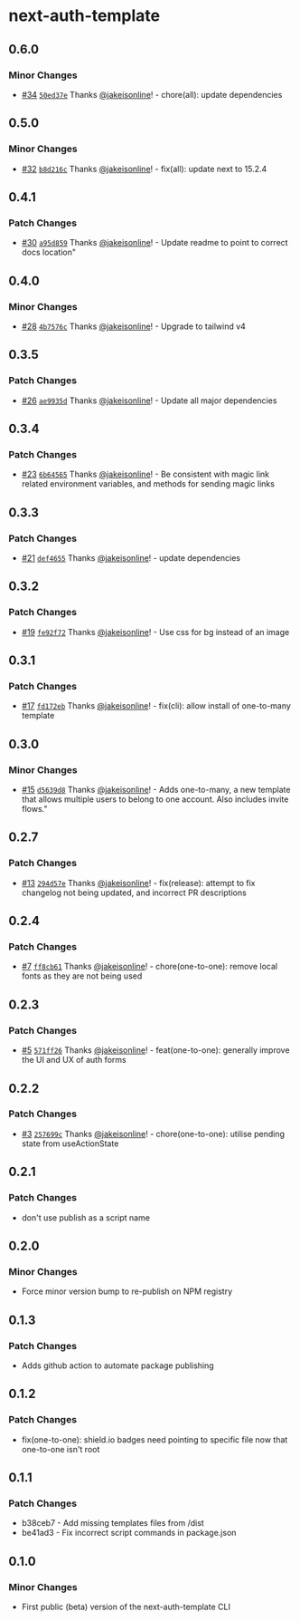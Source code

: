 # next-auth-template

## 0.6.0

### Minor Changes

- [#34](https://github.com/jakeisonline/next-auth-template/pull/34) [`50ed37e`](https://github.com/jakeisonline/next-auth-template/commit/50ed37e0ca7d782583b62e6f261fd241a98548bf) Thanks [@jakeisonline](https://github.com/jakeisonline)! - chore(all): update dependencies

## 0.5.0

### Minor Changes

- [#32](https://github.com/jakeisonline/next-auth-template/pull/32) [`b8d216c`](https://github.com/jakeisonline/next-auth-template/commit/b8d216c1bbd18c359ca3e386c631a493f46f65de) Thanks [@jakeisonline](https://github.com/jakeisonline)! - fix(all): update next to 15.2.4

## 0.4.1

### Patch Changes

- [#30](https://github.com/jakeisonline/next-auth-template/pull/30) [`a95d859`](https://github.com/jakeisonline/next-auth-template/commit/a95d8597f2a0155433f7e0c7242e15d5ccab03a6) Thanks [@jakeisonline](https://github.com/jakeisonline)! - Update readme to point to correct docs location"

## 0.4.0

### Minor Changes

- [#28](https://github.com/jakeisonline/next-auth-template/pull/28) [`4b7576c`](https://github.com/jakeisonline/next-auth-template/commit/4b7576c8713fc722c28c9ac12b97ebcc67ec4026) Thanks [@jakeisonline](https://github.com/jakeisonline)! - Upgrade to tailwind v4

## 0.3.5

### Patch Changes

- [#26](https://github.com/jakeisonline/next-auth-template/pull/26) [`ae9935d`](https://github.com/jakeisonline/next-auth-template/commit/ae9935d7ea74c2f46c13e1dfa9565b79751d13f0) Thanks [@jakeisonline](https://github.com/jakeisonline)! - Update all major dependencies

## 0.3.4

### Patch Changes

- [#23](https://github.com/jakeisonline/next-auth-template/pull/23) [`6b64565`](https://github.com/jakeisonline/next-auth-template/commit/6b64565b7aaddee047cb50b7be92195745a51ea9) Thanks [@jakeisonline](https://github.com/jakeisonline)! - Be consistent with magic link related environment variables, and methods for sending magic links

## 0.3.3

### Patch Changes

- [#21](https://github.com/jakeisonline/next-auth-template/pull/21) [`def4655`](https://github.com/jakeisonline/next-auth-template/commit/def4655658cab28566ec656801ab426862dcbada) Thanks [@jakeisonline](https://github.com/jakeisonline)! - update dependencies

## 0.3.2

### Patch Changes

- [#19](https://github.com/jakeisonline/next-auth-template/pull/19) [`fe92f72`](https://github.com/jakeisonline/next-auth-template/commit/fe92f72ab2c650582d637c2ae960a2c904bf51b0) Thanks [@jakeisonline](https://github.com/jakeisonline)! - Use css for bg instead of an image

## 0.3.1

### Patch Changes

- [#17](https://github.com/jakeisonline/next-auth-template/pull/17) [`fd172eb`](https://github.com/jakeisonline/next-auth-template/commit/fd172eb5ae9f417e4898204fba38c2691ca47978) Thanks [@jakeisonline](https://github.com/jakeisonline)! - fix(cli): allow install of one-to-many template

## 0.3.0

### Minor Changes

- [#15](https://github.com/jakeisonline/next-auth-template/pull/15) [`d5639d8`](https://github.com/jakeisonline/next-auth-template/commit/d5639d87f004731ebfe2986cc064583f39d5e617) Thanks [@jakeisonline](https://github.com/jakeisonline)! - Adds one-to-many, a new template that allows multiple users to belong to one account. Also includes invite flows."

## 0.2.7

### Patch Changes

- [#13](https://github.com/jakeisonline/next-auth-template/pull/13) [`294d57e`](https://github.com/jakeisonline/next-auth-template/commit/294d57e5b0203bae85f3b9fe5816a4d5769d30fc) Thanks [@jakeisonline](https://github.com/jakeisonline)! - fix(release): attempt to fix changelog not being updated, and incorrect PR descriptions

## 0.2.4

### Patch Changes

- [#7](https://github.com/jakeisonline/next-auth-template/pull/7) [`ff8cb61`](https://github.com/jakeisonline/next-auth-template/commit/ff8cb61646ebd90d9089e866e487d8f05c7edb79) Thanks [@jakeisonline](https://github.com/jakeisonline)! - chore(one-to-one): remove local fonts as they are not being used

## 0.2.3

### Patch Changes

- [#5](https://github.com/jakeisonline/next-auth-template/pull/5) [`571ff26`](https://github.com/jakeisonline/next-auth-template/commit/571ff26b0dbf464a536da1e8b53cdfe4dfd914c1) Thanks [@jakeisonline](https://github.com/jakeisonline)! - feat(one-to-one): generally improve the UI and UX of auth forms

## 0.2.2

### Patch Changes

- [#3](https://github.com/jakeisonline/next-auth-template/pull/3) [`257699c`](https://github.com/jakeisonline/next-auth-template/commit/257699c7bd3201dd4fad1ff976ca736442f54fc9) Thanks [@jakeisonline](https://github.com/jakeisonline)! - chore(one-to-one): utilise pending state from useActionState

## 0.2.1

### Patch Changes

- don't use publish as a script name

## 0.2.0

### Minor Changes

- Force minor version bump to re-publish on NPM registry

## 0.1.3

### Patch Changes

- Adds github action to automate package publishing

## 0.1.2

### Patch Changes

- fix(one-to-one): shield.io badges need pointing to specific file now that one-to-one isn't root

## 0.1.1

### Patch Changes

- b38ceb7 - Add missing templates files from /dist
- be41ad3 - Fix incorrect script commands in package.json

## 0.1.0

### Minor Changes

- First public (beta) version of the next-auth-template CLI

